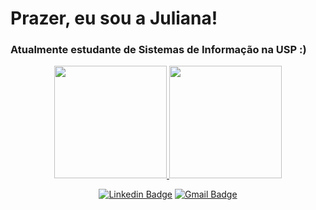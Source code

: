 <div> 
 <h1>Prazer, eu sou a Juliana!
 <h3>Atualmente estudante de Sistemas de Informação na USP :)</h3>
</div>
 
<div align="center">
  <a href="https://github.com/xiforivia">
  <img height="180em" src="https://github-readme-stats.vercel.app/api?username=xiforivia&show_icons=true&theme=omni&include_all_commits=true&count_private=true"/>
  <img height="180em" src="https://github-readme-stats.vercel.app/api/top-langs/?username=xiforivia&layout=compact&langs_count=7&theme=omni"/>
   
[![Linkedin Badge](https://img.shields.io/badge/-Juliana%20Ribeiro-3733dd?style=flat-square&logo=Linkedin&logoColor=white&link=https://www.linkedin.com/in/juliana-ribeiro03/)](https://www.linkedin.com/in/juliana-ribeiro03/) [![Gmail Badge](https://img.shields.io/badge/-julianaf.ribeiro03@gmail.com-3733dd?style=flat-square&logo=Gmail&logoColor=white&link=mailto:julianaf.ribeiro03@gmail.com)](mailto:julianaf.ribeiro03@gmail.com)
</div>

